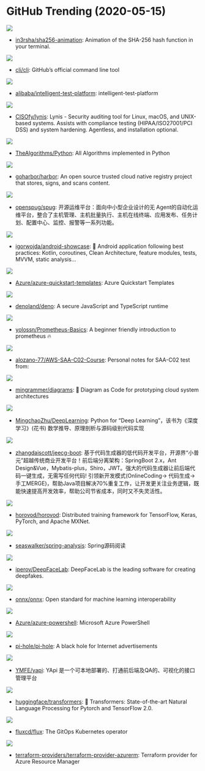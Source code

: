 # GitHub Trending (2020-05-15)

![](https://img.shields.io/badge/Ruby-New%20657-green?style=flat-square&logo=appveyor)
- [in3rsha/sha256-animation](https://github.com/in3rsha/sha256-animation): Animation of the SHA-256 hash function in your terminal.

![](https://img.shields.io/badge/Go-New%20112-green?style=flat-square&logo=appveyor)
- [cli/cli](https://github.com/cli/cli): GitHub’s official command line tool

![](https://img.shields.io/badge/JavaScript-New%2058-green?style=flat-square&logo=appveyor)
- [alibaba/intelligent-test-platform](https://github.com/alibaba/intelligent-test-platform): intelligent-test-platform

![](https://img.shields.io/badge/Shell-New%20116-green?style=flat-square&logo=appveyor)
- [CISOfy/lynis](https://github.com/CISOfy/lynis): Lynis - Security auditing tool for Linux, macOS, and UNIX-based systems. Assists with compliance testing (HIPAA/ISO27001/PCI DSS) and system hardening. Agentless, and installation optional.

![](https://img.shields.io/badge/Python-New%20198-green?style=flat-square&logo=appveyor)
- [TheAlgorithms/Python](https://github.com/TheAlgorithms/Python): All Algorithms implemented in Python

![](https://img.shields.io/badge/Go-New%2046-green?style=flat-square&logo=appveyor)
- [goharbor/harbor](https://github.com/goharbor/harbor): An open source trusted cloud native registry project that stores, signs, and scans content.

![](https://img.shields.io/badge/JavaScript-New%20131-green?style=flat-square&logo=appveyor)
- [openspug/spug](https://github.com/openspug/spug): 开源运维平台：面向中小型企业设计的无 Agent的自动化运维平台，整合了主机管理、主机批量执行、主机在线终端、应用发布、任务计划、配置中心、监控、报警等一系列功能。

![](https://img.shields.io/badge/Kotlin-New%2032-green?style=flat-square&logo=appveyor)
- [igorwojda/android-showcase](https://github.com/igorwojda/android-showcase): 💎 Android application following best practices: Kotlin, coroutines, Clean Architecture, feature modules, tests, MVVM, static analysis...

![](https://img.shields.io/badge/PowerShell-New%2019-green?style=flat-square&logo=appveyor)
- [Azure/azure-quickstart-templates](https://github.com/Azure/azure-quickstart-templates): Azure Quickstart Templates

![](https://img.shields.io/badge/TypeScript-New%202-green?style=flat-square&logo=appveyor)
- [denoland/deno](https://github.com/denoland/deno): A secure JavaScript and TypeScript runtime

![](https://img.shields.io/badge/Go-New%20122-green?style=flat-square&logo=appveyor)
- [yolossn/Prometheus-Basics](https://github.com/yolossn/Prometheus-Basics): A beginner friendly introduction to prometheus 🔥

![](https://img.shields.io/badge/none-New%2018-green?style=flat-square&logo=appveyor)
- [alozano-77/AWS-SAA-C02-Course](https://github.com/alozano-77/AWS-SAA-C02-Course): Personal notes for SAA-C02 test from:

![](https://img.shields.io/badge/Python-New%20159-green?style=flat-square&logo=appveyor)
- [mingrammer/diagrams](https://github.com/mingrammer/diagrams): 🎨 Diagram as Code for prototyping cloud system architectures

![](https://img.shields.io/badge/Python-New%20323-green?style=flat-square&logo=appveyor)
- [MingchaoZhu/DeepLearning](https://github.com/MingchaoZhu/DeepLearning): Python for “Deep Learning”，该书为《深度学习》(花书) 数学推导、原理剖析与源码级别代码实现

![](https://img.shields.io/badge/Java-New%20125-green?style=flat-square&logo=appveyor)
- [zhangdaiscott/jeecg-boot](https://github.com/zhangdaiscott/jeecg-boot): 基于代码生成器的低代码开发平台，开源界“小普元”超越传统商业开发平台！前后端分离架构：SpringBoot 2.x，Ant Design&Vue，Mybatis-plus，Shiro，JWT。强大的代码生成器让前后端代码一键生成，无需写任何代码! 引领新开发模式(OnlineCoding-> 代码生成-> 手工MERGE)，帮助Java项目解决70%重复工作，让开发更关注业务逻辑，既能快速提高开发效率，帮助公司节省成本，同时又不失灵活性。

![](https://img.shields.io/badge/Python-New%2022-green?style=flat-square&logo=appveyor)
- [horovod/horovod](https://github.com/horovod/horovod): Distributed training framework for TensorFlow, Keras, PyTorch, and Apache MXNet.

![](https://img.shields.io/badge/Java-New%20149-green?style=flat-square&logo=appveyor)
- [seaswalker/spring-analysis](https://github.com/seaswalker/spring-analysis): Spring源码阅读

![](https://img.shields.io/badge/Python-New%2061-green?style=flat-square&logo=appveyor)
- [iperov/DeepFaceLab](https://github.com/iperov/DeepFaceLab): DeepFaceLab is the leading software for creating deepfakes.

![](https://img.shields.io/badge/PureBasic-New%2015-green?style=flat-square&logo=appveyor)
- [onnx/onnx](https://github.com/onnx/onnx): Open standard for machine learning interoperability

![](https://img.shields.io/badge/C%23-New%2019-green?style=flat-square&logo=appveyor)
- [Azure/azure-powershell](https://github.com/Azure/azure-powershell): Microsoft Azure PowerShell

![](https://img.shields.io/badge/Shell-New%2060-green?style=flat-square&logo=appveyor)
- [pi-hole/pi-hole](https://github.com/pi-hole/pi-hole): A black hole for Internet advertisements

![](https://img.shields.io/badge/JavaScript-New%2049-green?style=flat-square&logo=appveyor)
- [YMFE/yapi](https://github.com/YMFE/yapi): YApi 是一个可本地部署的、打通前后端及QA的、可视化的接口管理平台

![](https://img.shields.io/badge/Python-New%20114-green?style=flat-square&logo=appveyor)
- [huggingface/transformers](https://github.com/huggingface/transformers): 🤗 Transformers: State-of-the-art Natural Language Processing for Pytorch and TensorFlow 2.0.

![](https://img.shields.io/badge/Go-New%2029-green?style=flat-square&logo=appveyor)
- [fluxcd/flux](https://github.com/fluxcd/flux): The GitOps Kubernetes operator

![](https://img.shields.io/badge/Go-New%208-green?style=flat-square&logo=appveyor)
- [terraform-providers/terraform-provider-azurerm](https://github.com/terraform-providers/terraform-provider-azurerm): Terraform provider for Azure Resource Manager

